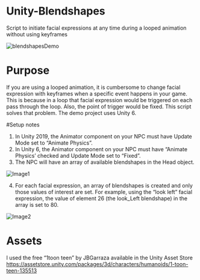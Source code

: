# Unity-Blendshapes
Script to initiate facial expressions at any time during a looped animation without using keyframes

![blendshapesDemo](https://github.com/user-attachments/assets/b50467a5-43be-4a79-b818-1c26e645941a)

# Purpose
If you are using a looped animation, it is cumbersome to change facial expression with keyframes when a specific event happens in your game. This is because in a loop that facial expression would be triggered on each pass through the loop. Also, the point of trigger would be fixed. This script solves that problem. The demo project uses Unity 6.

#Setup notes
1.	In Unity 2019, the Animator component on your NPC must have Update Mode set to “Animate Physics”.
2.	In Unity 6, the Animator component on your NPC must have “Animate Physics’ checked and Update Mode set to “Fixed”.
3.	The NPC will have an array of available blendshapes in the Head object.

![Image1](https://github.com/user-attachments/assets/45cc0f03-7930-4cbb-9ad3-e1bd1ba20cee)

   
4.	For each facial expression, an array of blendshapes is created and only those values of interest are set. For example, using the “look left” facial expression, the value of element 26 (the look_Left blendshape) in the array is set to 80.

![Image2](https://github.com/user-attachments/assets/1b302b34-5d15-4563-be70-15126df35d3d)


# Assets
I used the free “1toon teen” by JBGarraza available in the Unity Asset Store
https://assetstore.unity.com/packages/3d/characters/humanoids/1-toon-teen-135513

